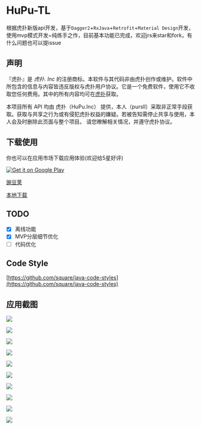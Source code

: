 # HuPu-TL
根据虎扑新版api开发，基于`Dagger2`+`RxJava`+`Retrofit`+`Material Design`开发，使用mvp模式开发~纯练手之作，目前基本功能已完成，欢迎jrs来star和fork，有什么问题也可以提issue

## 声明 ##
『虎扑』是 *虎扑. Inc* 的注册商标。本软件与其代码非由虎扑创作或维护。软件中所包含的信息与内容皆违反版权与虎扑用户协议。它是一个免费软件，使用它不收取您任何费用。其中的所有内容均可在[虎扑](http://www.hupu.com)获取。

本项目所有 API 均由 虎扑（HuPu.Inc） 提供，本人（pursll）采取非正常手段获取。获取与共享之行为或有侵犯虎扑权益的嫌疑。若被告知需停止共享与使用，本人会及时删除此页面与整个项目。
请您暸解相关情况，并遵守虎扑协议。

## 下载使用 ##
你也可以在应用市场下载应用体验(欢迎给5星好评)

[![Get it on Google Play](http://www.android.com/images/brand/get_it_on_play_logo_small.png)](http://play.google.com/store/apps/details?id=com.gzsll.hupu)

[豌豆荚](http://www.wandoujia.com/apps/com.gzsll.hupu)

[本地下载](http://www.pursll.com/TLint_2.1.apk)

## TODO ##
- [X] 离线功能
- [X] MVP分层细节优化
- [ ] 代码优化

## Code Style ##

[https://github.com/square/java-code-styles](https://github.com/square/java-code-styles)

## 应用截图
![](https://github.com/gzsll/TLint/raw/master/resource/Screenshot1.png) 

![](https://github.com/gzsll/TLint/raw/master/resource/Screenshot2.png) 

![](https://github.com/gzsll/TLint/raw/master/resource/Screenshot3.png) 

![](https://github.com/gzsll/TLint/raw/master/resource/Screenshot4.png) 

![](https://github.com/gzsll/TLint/raw/master/resource/Screenshot5.png) 

![](https://github.com/gzsll/TLint/raw/master/resource/Screenshot6.png) 

![](https://github.com/gzsll/TLint/raw/master/resource/Screenshot7.png) 

![](https://github.com/gzsll/TLint/raw/master/resource/Screenshot8.png) 

![](https://github.com/gzsll/TLint/raw/master/resource/Screenshot9.png) 

![](https://github.com/gzsll/TLint/raw/master/resource/Screenshot10.png) 





